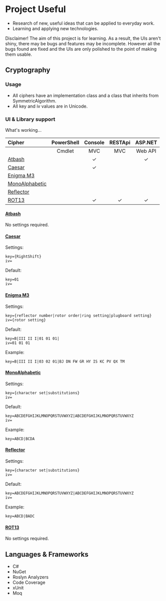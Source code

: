 # Project Useful  

* Research of new, useful ideas that can be applied to everyday work.  
* Learning and applying new technologies.  

Disclaimer!  The aim of this project is for learning.  As a result, the UIs aren't shiny, there may be bugs and features may be incomplete.  However all the bugs found are fixed and the UIs are only polished to the point of making them usable.  

## Cryptography  

### Usage  
- All ciphers have an implementation class and a class that inherits from SymmetricAlgorithm.  
- All key and iv values are in Unicode.

### UI & Library support  
What's working...   

|Cipher|PowerShell|Console|RESTApi|ASP.NET|
|:-----|:--------:|:-----:|:-----:|:-----:|
||Cmdlet|MVC|MVC|Web API|MVC
|[Atbash](https://en.wikipedia.org/wiki/Atbash)||✓||✓|
|[Caesar](https://en.wikipedia.org/wiki/Caesar_cipher)||✓|||
|[Enigma M3](https://en.wikipedia.org/wiki/Enigma_machine)|||||
|[MonoAlphabetic](https://en.wikipedia.org/wiki/Substitution_cipher)|||||
|[Reflector](https://en.wikipedia.org/wiki/Substitution_cipher)|||||
|[ROT13](https://en.wikipedia.org/wiki/ROT13)||✓|✓|✓|

#### [Atbash](https://en.wikipedia.org/wiki/Atbash)  
No settings required.  

#### [Caesar](https://en.wikipedia.org/wiki/Caesar_cipher)  
Settings:  
```
key={RightShift}  
iv=  
```
Default:  
```
key=01  
iv=  
```

#### [Enigma M3](https://en.wikipedia.org/wiki/Enigma_machine)  
Settings:  
```
key={reflector number|rotor order|ring setting|plugboard setting}  
iv={rotor setting}
```
Default:  
```
key=B|III II I|01 01 01|  
iv=01 01 01  
```
Example: 
```
key=B|III II I|03 02 01|BJ DN FW GR HY IS KC PV QX TM  
```

#### [MonoAlphabetic](https://en.wikipedia.org/wiki/Substitution_cipher)
Settings:  
```
key={character set|substitutions}  
iv=  
```
Default:  
```
key=ABCDEFGHIJKLMNOPQRSTUVWXYZ|ABCDEFGHIJKLMNOPQRSTUVWXYZ  
iv=  
```
Example: 
```
key=ABCD|BCDA  
```

#### [Reflector](https://en.wikipedia.org/wiki/Substitution_cipher)
Settings:  
```
key={character set|substitutions}  
iv=  
```
Default:  
```
key=ABCDEFGHIJKLMNOPQRSTUVWXYZ|ABCDEFGHIJKLMNOPQRSTUVWXYZ
iv=  
```
Example: 
```
key=ABCD|BADC  
```

#### [ROT13](https://en.wikipedia.org/wiki/ROT13)
No settings required.  

## Languages & Frameworks  

* C#  
* NuGet  
* Roslyn Analyzers  
* Code Coverage  
* xUnit  
* Moq  
